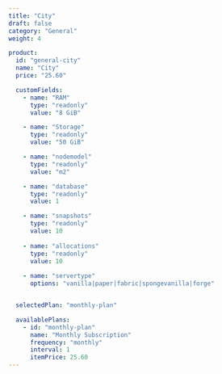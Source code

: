 ```yaml
---
title: "City"
draft: false
category: "General"
weight: 4

product:
  id: "general-city"
  name: "City"
  price: "25.60"

  customFields:
    - name: "RAM"
      type: "readonly"
      value: "8 GiB"

    - name: "Storage"
      type: "readonly"
      value: "50 GiB"

    - name: "nodemodel"
      type: "readonly"
      value: "m2"

    - name: "database"
      type: "readonly"
      value: 1

    - name: "snapshots"
      type: "readonly"
      value: 10
      
    - name: "allocations"
      type: "readonly"
      value: 10
      
    - name: "servertype"
      options: "vanilla|paper|fabric|spongevanilla|forge"


  selectedPlan: "monthly-plan"

  availablePlans:
    - id: "monthly-plan"
      name: "Monthly Subscription"
      frequency: "monthly"
      interval: 1
      itemPrice: 25.60
---
```


